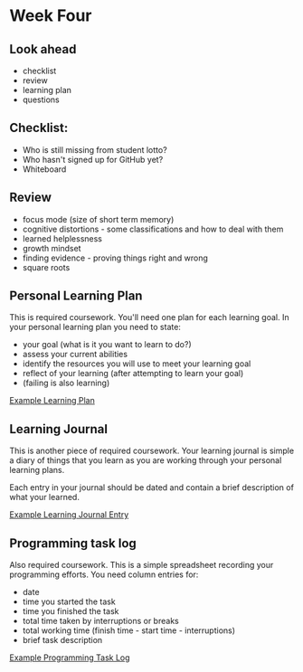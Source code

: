 # Week Four

## Look ahead

* checklist
* review
* learning plan
* questions

## Checklist:

* Who is still missing from student lotto?
* Who hasn't signed up for GitHub yet?
* Whiteboard

## Review

* focus mode (size of short term memory)
* cognitive distortions - some classifications and how to deal with them
* learned helplessness
* growth mindset
* finding evidence - proving things right and wrong
* square roots

## Personal Learning Plan

This is required coursework. You'll need one plan for each learning goal. In your personal learning plan you need to state:

* your goal (what is it you want to learn to do?)
* assess your current abilities
* identify the resources you will use to meet your learning goal
* reflect of your learning (after attempting to learn your goal)
* (failing is also learning)

[Example Learning Plan](ExampleLearningPlan)

## Learning Journal

This is another piece of required coursework. Your learning journal is simple a diary of things that you learn as you are working through your personal learning plans.

Each entry in your journal should be dated and contain a brief description of what your learned.

[Example Learning Journal Entry](ExampleLearningJournalEntry)

## Programming task log

Also required coursework. This is a simple spreadsheet recording your programming efforts. You need column entries for:

* date
* time you started the task
* time you finished the task
* total time taken by interruptions or breaks
* total working time (finish time - start time - interruptions)
* brief task description

[Example Programming Task Log](ExampleProgrammingTaskLog)

